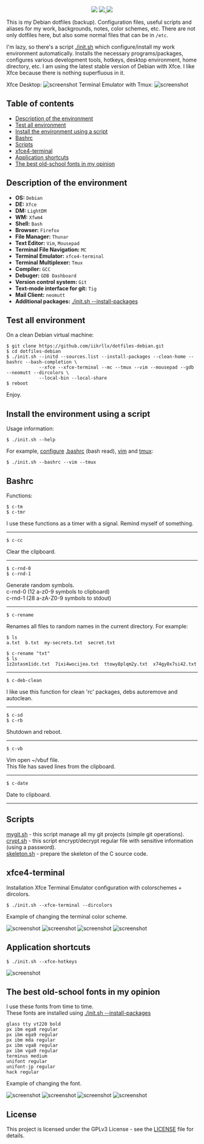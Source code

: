 <div align="center">
<img src="https://github.com/iikrllx/dotfiles-debian/blob/master/images/logo-no-background.svg">
<a href="https://github.com/iikrllx/dotfiles-debian">
    <img src="https://img.shields.io/badge/debian-%23CE0056?style=flat&logo=Debian&logoColor=%23CE0056&label=dotfiles&labelColor=white">
</a>
<a href="https://github.com/iikrllx/dotfiles-debian/blob/master/LICENSE">
    <img src="https://img.shields.io/badge/GPLv3-green?style=flat&label=License&labelColor=blue">
</a>
</div>

This is my Debian dotfiles (backup). Configuration files, useful scripts and aliases for my work, backgrounds,
notes, color schemes, etc. There are not only dotfiles here, but also some normal files that can be in ```/etc```.

I'm lazy, so there's a script [./init.sh](https://github.com/iikrllx/dotfiles-debian/blob/master/init.sh)
which configure/install my work environment automatically. Installs the necessary programs/packages, configures various
development tools, hotkeys, desktop environment, home directory, etc. I am using the latest stable version
of Debian with Xfce. I like Xfce because there is nothing superfluous in it.

Xfce Desktop:
![screenshot](./images/example-a.png)
Terminal Emulator with Tmux:
![screenshot](./images/example-b.png)

## Table of contents
- [Description of the environment](#description-of-the-environment)
- [Test all environment](#test-all-environment)
- [Install the environment using a script](#install-the-environment-using-a-script)
- [Bashrc](#bashrc)
- [Scripts](#scripts)
- [xfce4-terminal](#xfce4-terminal)
- [Application shortcuts](#application-shortcuts)
- [The best old-school fonts in my opinion](#the-best-old-school-fonts-in-my-opinion)

## Description of the environment
- <strong>OS:</strong> ```Debian```
- <strong>DE:</strong> ```Xfce```
- <strong>DM:</strong> ```LightDM```
- <strong>WM:</strong> ```Xfwm4```
- <strong>Shell:</strong> ```Bash```
- <strong>Browser:</strong> ```Firefox```
- <strong>File Manager:</strong> ```Thunar```
- <strong>Text Editor:</strong> ```Vim```, ```Mousepad```
- <strong>Terminal File Navigation:</strong> ```MC```
- <strong>Terminal Emulator:</strong> ```xfce4-terminal```
- <strong>Terminal Multiplexer:</strong> ```Tmux```
- <strong>Compiler:</strong> ```GCC```
- <strong>Debuger:</strong> ```GDB Dashboard```
- <strong>Version control system:</strong> ```Git```
- <strong>Text-mode interface for git:</strong> ```Tig```
- <strong>Mail Client:</strong> ```neomutt```
- <strong>Additional packages:</strong> [./init.sh --install-packages](https://github.com/iikrllx/dotfiles-debian/blob/master/init.sh)

## Test all environment
On a clean Debian virtual machine:

```
$ git clone https://github.com/iikrllx/dotfiles-debian.git
$ cd dotfiles-debian
$ ./init.sh --initd --sources.list --install-packages --clean-home --bashrc --bash-completion \
            --xfce --xfce-terminal --mc --tmux --vim --mousepad --gdb --neomutt --dircolors \
            --local-bin --local-share
$ reboot
```
Enjoy.

## Install the environment using a script
Usage information:
```
$ ./init.sh --help
```
For example, [configure](https://github.com/iikrllx/dotfiles-debian/blob/master/init.sh)
[.bashrc](https://github.com/iikrllx/dotfiles-debian/blob/master/.bashrc)
(bash read), [vim](https://github.com/iikrllx/dotfiles-debian/blob/master/.vimrc) and
[tmux](https://github.com/iikrllx/dotfiles-debian/blob/master/.tmux.conf):
```
$ ./init.sh --bashrc --vim --tmux
```

## Bashrc
Functions:

```
$ c-tm
$ c-tmr
```
I use these functions as a timer with a signal.
Remind myself of something.

---

```
$ c-cc
```
Clear the clipboard.

---

```
$ c-rnd-0
$ c-rnd-1
```
Generate random symbols.<br/>
c-rnd-0 (12 a-z0-9 symbols to clipboard)<br/>
c-rnd-1 (28 a-zA-Z0-9 symbols to stdout)<br/>

---

```
$ c-rename
```
Renames all files to random names in the current directory. For example:
```
$ ls
a.txt  b.txt  my-secrets.txt  secret.txt

$ c-rename "txt"
$ ls
1z2otasm1idc.txt  7ixi4wocijea.txt  ttowy8plqm2y.txt  x74gy8x7si42.txt
```

---

```
$ c-deb-clean
```
I like use this function for clean 'rc' packages, debs autoremove and autoclean.

---

```
$ c-sd
$ c-rb
```
Shutdown and reboot.

---

```
$ c-vb
```
Vim open ~/vbuf file.<br/>
This file has saved lines from the clipboard.<br/>

---

```
$ c-date
```
Date to clipboard.

---

## Scripts
[mygit.sh](https://github.com/iikrllx/dotfiles-debian/blob/master/.local/bin/mygit.sh) -
this script manage all my git projects (simple git operations).<br/>
[crypt.sh](https://github.com/iikrllx/dotfiles-debian/blob/master/.local/bin/crypt.sh) -
this script encrypt/decrypt regular file with sensitive information (using a password).<br/>
[skeleton.sh](https://github.com/iikrllx/dotfiles-debian/blob/master/.local/bin/skeleton.sh) -
prepare the skeleton of the C source code.<br/>

## xfce4-terminal
Installation Xfce Terminal Emulator configuration with colorschemes + dircolors.
```
$ ./init.sh --xfce-terminal --dircolors
```

Example of changing the terminal color scheme.

![screenshot](./images/terminal-a.png)
![screenshot](./images/terminal-b.png)
![screenshot](./images/terminal-c.png)
![screenshot](./images/terminal-d.png)

## Application shortcuts
```
$ ./init.sh --xfce-hotkeys
```

![screenshot](./images/hotkeys-a.png)

## The best old-school fonts in my opinion
I use these fonts from time to time.<br/>
These fonts are installed using [./init.sh --install-packages](https://github.com/iikrllx/dotfiles-debian/blob/master/init.sh)

```
glass tty vt220 bold
px ibm ega8 regular
px ibm ega9 regular
px ibm mda regular
px ibm vga8 regular
px ibm vga9 regular
terminus medium
unifont regular
unifont-jp regular
hack regular
```

Example of changing the font.

![screenshot](./images/font-a.png)
![screenshot](./images/font-b.png)
![screenshot](./images/font-c.png)
![screenshot](./images/font-d.png)

## License
This project is licensed under the GPLv3 License - see the
[LICENSE](https://github.com/iikrllx/dotfiles-debian/blob/master/LICENSE) file for details.
